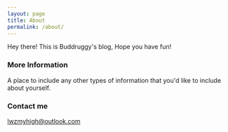 ```yaml
---
layout: page
title: About
permalink: /about/
---
```



Hey there! This is Buddruggy's blog, Hope you have fun!
### More Information

A place to include any other types of information that you'd like to include about yourself.

### Contact me

[lwzmyhigh@outlook.com](mailto:lwzmyhigh@outlook.com)
